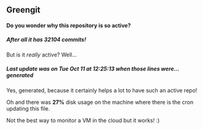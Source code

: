 ## Greengit

#### Do you wonder why this repository is so active?

##### After all it has 32104 commits!

But is it *really* active? Well...

##### Last update was on Tue Oct 11 at 12:25:13 when those lines were... generated

Yes, generated, because it certainly helps a lot to have such an active repo!

Oh and there was **27%** disk usage on the machine
where there is the cron updating this file.

Not the best way to monitor a VM in the cloud but it works! :)
